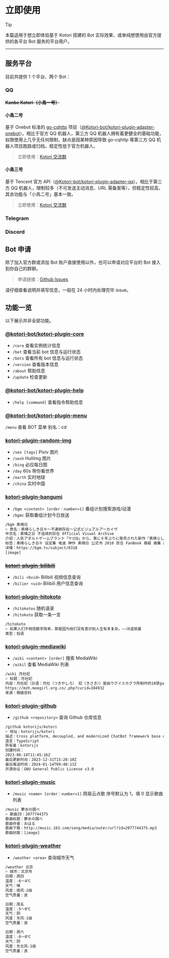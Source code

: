 # 立即使用

> [!TIP]
> 本篇适用于想立即体验基于 Kotori 搭建的 Bot 实际效果、或单纯想使用由官方提供的各平台 Bot 服务的平台用户。

---

## 服务平台

目前共提供 1 个平台、两个 Bot：

### QQ

#### ~~Kanbe Kotori（小鳥一号）~~

#### 小鳥二号

基于 Onebot 标准的 [go-cqhttp](https://github.com/Mrs4s/go-cqhttp) 项目（[@Kotori-bot/kotori-plugin-adapter-onebot](../modules/#@kotori-bot/kotori-plugin-adapter-onebot)）。相比于官方 QQ 机器人，第三方 QQ 机器人拥有着更健全的基础功能，权限使用上几乎无任何限制，缺点是因某种原因导致 go-cqhttp 等第三方 QQ 机器人项目跑路或归档，稳定性低于官方机器人。

> 立即使用：[Kotori 交流群](https://qm.qq.com/q/Z88lFtJbAk)

#### 小鳥三号

基于 Tencent 官方 API（[@Kotori-bot/kotori-plugin-adapter-qq](../modules/#@kotori-bot/kotori-plugin-adapter-qq)）。相比于第三方 QQ 机器人，限制较多（不可发送主动消息、URL 需备案等），但稳定性较高，其余功能与「小鳥二号」基本一致。

> 立即使用：[Kotori 交流群](https://qm.qq.com/q/Z88lFtJbAk)

### Telegram

### Discord

## Bot 申请

除了加入官方群或添加 Bot 账户直接使用以外，也可以申请对应平台的 Bot 接入到你自己的群聊。

> 申请链接：[Github Issues](https://github.com/kotorijs/kotori/issue)

请仔细查看说明并填写信息，一般在 24 小时内处理完毕 issue。

## 功能一览

以下展示并非全部功能。

### [@kotori-bot/kotori-plugin-core](../modules/#@kotori-bot/kotori-plugin-core)

- `/core` 查看实例统计信息
- `/bot` 查看当前 bot 信息与运行状态
- `/bots` 查看所有 bot 信息与运行状态
- `/version` 查看版本信息
- `/about` 帮助信息
- `/update` 检查更新

### [@kotori-bot/kotori-plugin-help](../modules/#@kotori-bot/kotori-plugin-help)

- `/help [command]` 查看指令帮助信息

### [@kotori-bot/kotori-plugin-menu](../modules/#@kotori-bot/kotori-plugin-menu)

`/menu` 查看 BOT 菜单
别名：cd

### [kotori-plugin-random-img](../modules/#kotori-plugin-random-img)

- `/sex [tags]` Pixiv 图片
- `/sexh` HuliImg 图片
- `/bing` 必应每日图
- `/day` 60s 带你看世界
- `/earth` 实时地球
- `/china` 实时中国

### [kotori-plugin-bangumi](../modules/#kotori-plugin-bangumi)

- `/bgm <content> [order：number=1]` 番组计划搜索游戏/动漫
- `/bgmc` 获取番组计划今日放送

```bash
/bgm 素晴日
> 原名：素晴らしき日々～不連続存在～公式ビジュアルアーカイヴ
中文名：素晴之日 不连续的存在 Official Visual Archive
介绍：人気アダルトゲームブランド「ケロQ」から、実に６年ぶりに発売された新作『素晴らしき日々 ～不連続存在～』。その魅力をギュッと閉じ込めたファン必携の一冊。描き下ろしイラスト＆原作を担当したSCA－自（すかぢ）氏の新作書き下ろしテキスト満載でお届け。
标签：素晴らしき日々 设定集 电波 神作 素晴日 公式书 2010 百合 FanBook 悬疑 画集 画集・設定資料集 推理 VFB
详情：https://bgm.tv/subject/8318
[image]
```

### ~~[kotori-plugin-bilibili](../modules/#kotori-plugin-bilibili)~~

- `/bili <bvid>` Bilibili 视频信息查询
- `/bilier <uid>` Bilibili 用户信息查询

### [kotori-plugin-hitokoto](../modules/#kotori-plugin-hitokoto)

- `/hitokotos` 随机语录
- `/hitokoto` 获取一条一言

```bash
/hitokoto
> 如果人们不相信数学简单，那是因为他们没有意识到人生有多复杂。——冯诺依曼
类型：俗语
```

### [kotori-plugin-mediawiki](../modules/#kotori-plugin-mediawiki)

- `/wiki <content> [order]` 搜索 MediaWiki
- `/wikil` 查看 MediaWiki 列表

```bash
/wiki 月社妃
> 标题：月社妃
内容：月社妃（日语：月社（つきやしろ） 妃（きさき））是由ウグイスカグラ所制作的18禁galgame《纸上的魔法使》及其衍生作品的登场角色。是主人公四条琉璃的同胞妹妹。
https://mzh.moegirl.org.cn/.php?curid=384932
来源：萌娘百科
```

### [kotori-plugin-github](../modules/#kotori-plugin-github)

- `/github <repository>` 查询 Github 仓库信息

```bash
/github kotorijs/kotori
> 地址：kotorijs/kotori
描述：Cross platform, decoupled, and modernized ChatBot framework base on NodeJS
语言：TypeScript
所有者：kotorijs
创建时间：
2023-06-14T11:45:16Z
最后更新时间：2023-12-31T15:28:10Z
最后推送时间：2024-01-14T09:48:13Z
开源协议：GNU General Public License v3.0
```

### [kotori-plugin-music](../modules/#kotori-plugin-music)

- `/music <name> [order：number=1]` 网易云点歌
  序号默认为 1，填 0 显示歌曲列表

```bash
/music 夢水の調べ
> 歌曲ID：2077744375
歌曲标题：夢水の調べ
歌曲作者：おはる
歌曲下载：http://music.163.com/song/media/outer/url?id=2077744375.mp3
歌曲封面：[image]
```

### [kotori-plugin-weather](../modules/#kotori-plugin-weather)

- `/weather <area>` 查询城市天气

```bash
/weather 北京
> 城市：北京市
日期：周四
温度：-6～4℃
天气：晴
风度：南风-2级
空气质量：良

日期：周五
温度：-5～0℃
天气：阴
风度：东风-1级
空气质量：良

日期：周六
温度：-8～0℃
天气：阴
风度：东北风-1级
空气质量：良
```

